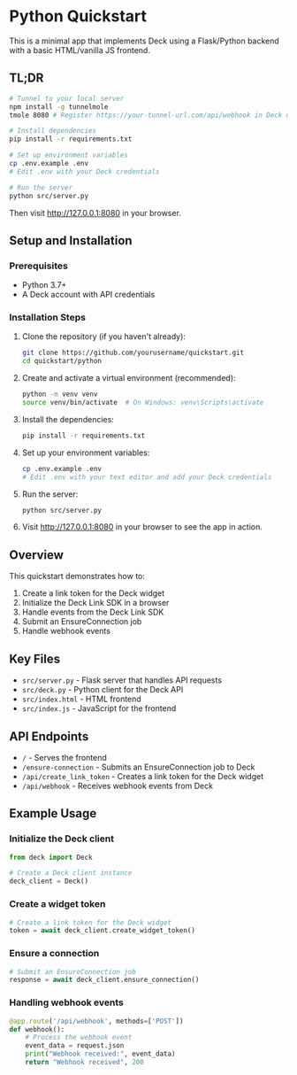 # Python Quickstart

This is a minimal app that implements Deck using a Flask/Python backend with a basic HTML/vanilla JS frontend.

## TL;DR

```bash
# Tunnel to your local server
npm install -g tunnelmole
tmole 8080 # Register https://your-tunnel-url.com/api/webhook in Deck dashboard

# Install dependencies
pip install -r requirements.txt

# Set up environment variables
cp .env.example .env
# Edit .env with your Deck credentials

# Run the server
python src/server.py
```

Then visit http://127.0.0.1:8080 in your browser.

## Setup and Installation

### Prerequisites

- Python 3.7+
- A Deck account with API credentials

### Installation Steps

1. Clone the repository (if you haven't already):
   ```bash
   git clone https://github.com/yourusername/quickstart.git
   cd quickstart/python
   ```

2. Create and activate a virtual environment (recommended):
   ```bash
   python -m venv venv
   source venv/bin/activate  # On Windows: venv\Scripts\activate
   ```

3. Install the dependencies:
   ```bash
   pip install -r requirements.txt
   ```

4. Set up your environment variables:
   ```bash
   cp .env.example .env
   # Edit .env with your text editor and add your Deck credentials
   ```

5. Run the server:
   ```bash
   python src/server.py
   ```

6. Visit http://127.0.0.1:8080 in your browser to see the app in action.

## Overview

This quickstart demonstrates how to:

1. Create a link token for the Deck widget
2. Initialize the Deck Link SDK in a browser
3. Handle events from the Deck Link SDK
4. Submit an EnsureConnection job
5. Handle webhook events

## Key Files

- `src/server.py` - Flask server that handles API requests
- `src/deck.py` - Python client for the Deck API
- `src/index.html` - HTML frontend
- `src/index.js` - JavaScript for the frontend

## API Endpoints

- `/` - Serves the frontend
- `/ensure-connection` - Submits an EnsureConnection job to Deck
- `/api/create_link_token` - Creates a link token for the Deck widget
- `/api/webhook` - Receives webhook events from Deck

## Example Usage

### Initialize the Deck client

```python
from deck import Deck

# Create a Deck client instance
deck_client = Deck()
```

### Create a widget token

```python
# Create a link token for the Deck widget
token = await deck_client.create_widget_token()
```

### Ensure a connection

```python
# Submit an EnsureConnection job
response = await deck_client.ensure_connection()
```

### Handling webhook events

```python
@app.route('/api/webhook', methods=['POST'])
def webhook():
    # Process the webhook event
    event_data = request.json
    print("Webhook received:", event_data)
    return "Webhook received", 200
```
